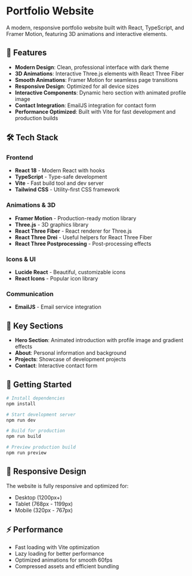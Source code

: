 # Portfolio Website

A modern, responsive portfolio website built with React, TypeScript, and Framer Motion, featuring 3D animations and interactive elements.

## 🚀 Features

- **Modern Design**: Clean, professional interface with dark theme
- **3D Animations**: Interactive Three.js elements with React Three Fiber
- **Smooth Animations**: Framer Motion for seamless page transitions
- **Responsive Design**: Optimized for all device sizes
- **Interactive Components**: Dynamic hero section with animated profile image
- **Contact Integration**: EmailJS integration for contact form
- **Performance Optimized**: Built with Vite for fast development and production builds

## 🛠️ Tech Stack

### Frontend
- **React 18** - Modern React with hooks
- **TypeScript** - Type-safe development
- **Vite** - Fast build tool and dev server
- **Tailwind CSS** - Utility-first CSS framework

### Animations & 3D
- **Framer Motion** - Production-ready motion library
- **Three.js** - 3D graphics library
- **React Three Fiber** - React renderer for Three.js
- **React Three Drei** - Useful helpers for React Three Fiber
- **React Three Postprocessing** - Post-processing effects

### Icons & UI
- **Lucide React** - Beautiful, customizable icons
- **React Icons** - Popular icon library

### Communication
- **EmailJS** - Email service integration

## 🎯 Key Sections

- **Hero Section**: Animated introduction with profile image and gradient effects
- **About**: Personal information and background
- **Projects**: Showcase of development projects
- **Contact**: Interactive contact form

## 🚀 Getting Started

```bash
# Install dependencies
npm install

# Start development server
npm run dev

# Build for production
npm run build

# Preview production build
npm run preview
```

## 📱 Responsive Design

The website is fully responsive and optimized for:
- Desktop (1200px+)
- Tablet (768px - 1199px)
- Mobile (320px - 767px)

## ⚡ Performance

- Fast loading with Vite optimization
- Lazy loading for better performance
- Optimized animations for smooth 60fps
- Compressed assets and efficient bundling
